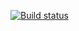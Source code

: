 [![Build status](https://ci.appveyor.com/api/projects/status/v4sha1ptvnpluc93?svg=true)](https://ci.appveyor.com/project/DmitriyQa47/taks4)
